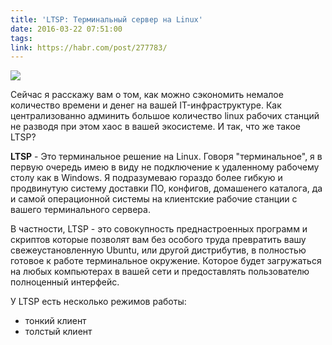 ```yaml
---
title: 'LTSP: Терминальный сервер на Linux'
date: 2016-03-22 07:51:00
tags:
link: https://habr.com/post/277783/
---
```


![](https://habrastorage.org/getpro/habr/post_images/91f/ec4/76d/91fec476de2d7f6764aa8755a366e5f6.png)

Сейчас я расскажу вам о том, как можно сэкономить немалое количество времени и денег на вашей IT-инфраструктуре.
Как централизованно админить большое количество linux рабочих станций не разводя при этом хаос в вашей экосистеме.
И так, что же такое LTSP?

**LTSP** - Это терминальное решение на Linux.
Говоря "терминальное", я в первую очередь имею в виду не подключение к удаленному рабочему столу как в Windows. Я подразумеваю гораздо более гибкую и продвинутую систему доставки ПО, конфигов, домашенего каталога, да и самой операционной системы на клиентские рабочие станции с вашего терминального сервера.

В частности, LTSP - это совокупность преднастроенных программ и скриптов которые позволят вам без особого труда превратить вашу свежеустановленную Ubuntu, или другой дистрибутив, в полностью готовое к работе терминальное окружение. Которое будет загружаться на любых компьютерах в вашей сети и предоставлять пользователю полноценный интерфейс.

У LTSP есть несколько режимов работы:
* тонкий клиент
* толстый клиент

<!-- more -->
